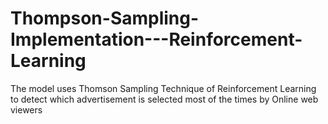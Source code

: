 # Thompson-Sampling-Implementation---Reinforcement-Learning
The model uses Thomson Sampling Technique of Reinforcement Learning to detect which advertisement is selected most of the times by Online web viewers
